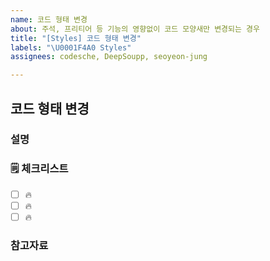 ```yaml
---
name: 코드 형태 변경
about: 주석, 프리티어 등 기능의 영향없이 코드 모양새만 변경되는 경우
title: "[Styles] 코드 형태 변경"
labels: "\U0001F4A0 Styles"
assignees: codesche, DeepSoupp, seoyeon-jung

---
```


## 코드 형태 변경

### 설명

<!-- 간단한 설명을 작성합니다. -->

### 🗒 체크리스트

- [ ] 🔥
- [ ] 🔥
- [ ] 🔥

### 참고자료

<!-- 참고할 정보나 링크를 작성합니다. -->
